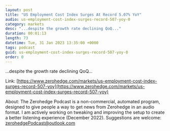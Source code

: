 ```yaml
---
layout: post
title: "US Employment Cost Index Surges At Record 5.07% YoY"
audio: us-employment-cost-index-surges-record-507-yoy-0
category: markets
desc: "...despite the growth rate declining QoQ..."
duration: 00:01:13
length: 73
datetime: Tue, 31 Jan 2023 13:35:00 +0000
tags: podcast
guid: us-employment-cost-index-surges-record-507-yoy-0
order: 0
---
```

...despite the growth rate declining QoQ...

Link: [https://www.zerohedge.com/markets/us-employment-cost-index-surges-record-507-yoy](https://www.zerohedge.com/markets/us-employment-cost-index-surges-record-507-yoy)

About: The Zerohedge Podcast is a non-commercial, automated program, designed to give people a way to get news from Zerohedge in an audio format.  I am actively working on tweaking and improving the setup to create a better listening experience (December 2022).  Suggestions are welcome: [zerohedgePodcast@outlook.com](mailto:zerohedgePodcast@outlook.com)